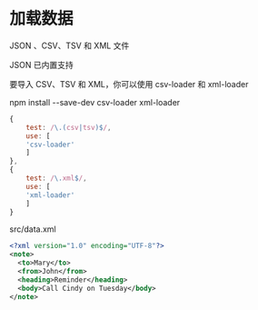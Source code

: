 # 加载数据

JSON 、CSV、TSV 和 XML 文件

JSON 已内置支持

要导入 CSV、TSV 和 XML，你可以使用 csv-loader 和 xml-loader

npm install --save-dev csv-loader xml-loader

```js
{
    test: /\.(csv|tsv)$/,
    use: [
    'csv-loader'
    ]
},
{
    test: /\.xml$/,
    use: [
    'xml-loader'
    ]
}
```

src/data.xml

```xml
<?xml version="1.0" encoding="UTF-8"?>
<note>
  <to>Mary</to>
  <from>John</from>
  <heading>Reminder</heading>
  <body>Call Cindy on Tuesday</body>
</note>
```

